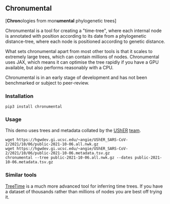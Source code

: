 ## Chronumental
[**Chron**&#8203;ologies from mon&#8203;**umental** phylogenetic trees]

Chronumental is a tool for creating a "time-tree", where each internal node is annotated with position according to its date from a phylogenetic distance-tree, where each node is positioned according to genetic distance.

What sets chronumental apart from most other tools is that it scales to extremely large trees, which can contain millions of nodes. Chronumental uses JAX, which means it can optimise the tree rapidly if you have a GPU available, but also performs reasonably with a CPU.

Chronumental is in an early stage of development and has not been benchmarked or subject to peer-review.

### Installation

```
pip3 install chronumental
```

### Usage
This demo uses trees and metadata collated by the [UShER](https://github.com/yatisht/usher) [team](https://hgwdev.gi.ucsc.edu/~angie/UShER_SARS-CoV-2/).
```
wget https://hgwdev.gi.ucsc.edu/~angie/UShER_SARS-CoV-2/2021/10/06/public-2021-10-06.all.nwk.gz
wget https://hgwdev.gi.ucsc.edu/~angie/UShER_SARS-CoV-2/2021/10/06/public-2021-10-06.metadata.tsv.gz
chronumental --tree public-2021-10-06.all.nwk.gz --dates public-2021-10-06.metadata.tsv.gz
```

### Similar tools
[TreeTime](https://github.com/neherlab/treetime) is a much more advanced tool for inferring time trees. If you have a dataset of thousands rather than millions of nodes you are best off trying it.
